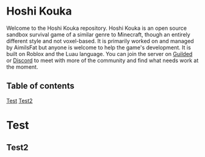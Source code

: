 # Hoshi Kouka
Welcome to the Hoshi Kouka repository.
Hoshi Kouka is an open source sandbox survival game of a similar genre to Minecraft, though an entirely different style and not voxel-based. It is primarily worked on and managed by AimiIsFat but anyone is welcome to help the game's development. It is built on Roblox and the Luau language.
You can join the server on [Guilded](guilded.gg/hoshi-kouka) or [Discord](https://discord.gg/ZCa3bqYvrN) to meet with more of the community and find what needs work at the moment.

## Table of contents

[Test](#Test)
[Test2](#Test2)

# Test

## Test2

